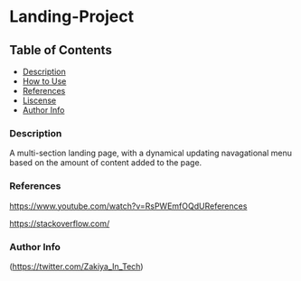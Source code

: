# Landing-Project

## Table of Contents
- [Description](#Decsription)
- [How to Use](#How-to-use)
- [References](#Reference)
- [Liscense](#Liscense)
- [Author Info](#Author-Info)

### Description
A multi-section landing page, with a dynamical updating navagational menu based on the amount of content added to the page.

### References
https://www.youtube.com/watch?v=RsPWEmfOQdUReferences

https://stackoverflow.com/


### Author Info
(https://twitter.com/Zakiya_In_Tech)

